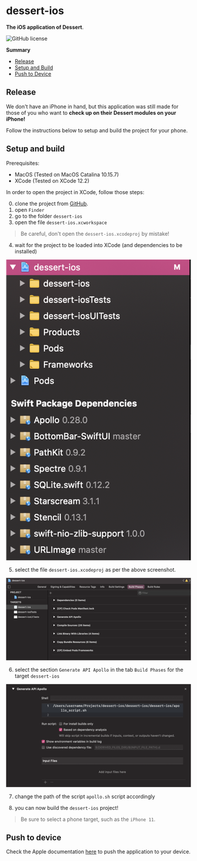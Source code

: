 # dessert-ios

**The iOS application of Dessert**.

![GitHub license](https://img.shields.io/github/license/dessert-wasm/dessert-ios)

**Summary**
   * [Release](#release)
   * [Setup and Build](#setup-and-build)
   * [Push to Device](#push-to-device)

## Release

We don't have an iPhone in hand, but this application was still made for those of you who want to **check up on their Dessert modules on your iPhone!**

Follow the instructions below to setup and build the project for your phone.

## Setup and build

Prerequisites:

- MacOS (Tested on MacOS Catalina 10.15.7)
- XCode (Tested on XCode 12.2)

In order to open the project in XCode, follow those steps:

0. clone the project from [GitHub](https://github.com/dessert-wasm/dessert-ios).
1. open `Finder`
2. go to the folder `dessert-ios`
3. open the file `dessert-ios.xcworkspace`

> Be careful, don't open the `dessert-ios.xcodeproj` by mistake!

4. wait for the project to be loaded into XCode (and dependencies to be installed)

![XCode screenshot](./setup-images/ScreenXCode.png)

5. select the file `dessert-ios.xcodeproj` as per the above screenshot.

![XCodeproj screenshot](./setup-images/ProjectInfo.png)

6. select the section `Generate API Apollo` in the tab `Build Phases` for the target `dessert-ios`

![Apollo setup screenshot](./setup-images/ApolloSetup.png)

7. change the path of the script `apollo.sh` script accordingly

8. you can now build the `dessert-ios` project!

> Be sure to select a phone target, such as the `iPhone 11`.
 
## Push to device

Check the Apple documentation [here](https://developer.apple.com/documentation/xcode/running_your_app_in_the_simulator_or_on_a_device) to push the application to your device.

